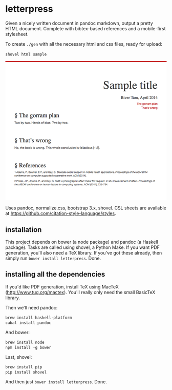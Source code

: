 letterpress
===========

Given a nicely written document in pandoc markdown, output a pretty HTML
document. Complete with bibtex-based references and a mobile-first stylesheet.

To create `./gen` with all the necessary html and css files, ready for upload:

`shovel html sample`

![Sample HTML output](./sample-out.png)

Uses pandoc, normalize.css, bootstrap 3.x, shovel. CSL sheets are available at
https://github.com/citation-style-language/styles.

installation
------------

This project depends on bower (a node package) and pandoc (a Haskell package).
Tasks are called using shovel, a Python Make.  If you want PDF generation,
you'll also need a TeX library. If you've got these already, then simply run
`bower install letterpress`. Done.

installing all the dependencies
-------------------------------

If you'd like PDF generation, install TeX using MacTeX
(http://www.tug.org/mactex). You'll really only need the small BasicTeX
library.

Then we'll need pandoc:

    brew install haskell-platform
    cabal install pandoc

And bower:

    brew install node
    npm install -g bower

Last, shovel:

    brew install pip
    pip install shovel

And then just `bower install letterpress`. Done.

